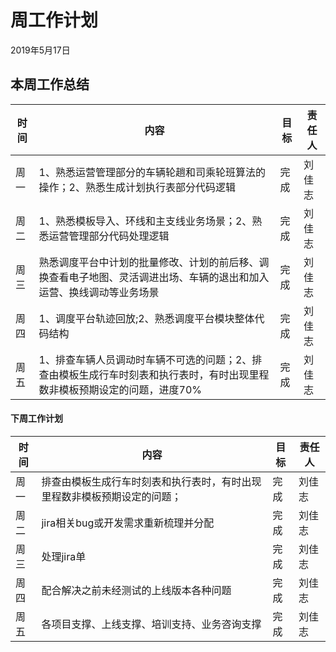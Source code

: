 # 周工作计划

2019年5月17日



## 本周工作总结

| 时间 | 内容                                                         | 目标 | 责任人 |
| ---- | ------------------------------------------------------------ | ---- | ------ |
| 周一 | 1、熟悉运营管理部分的车辆轮趟和司乘轮班算法的操作；2、熟悉生成计划执行表部分代码逻辑 | 完成 | 刘佳志 |
| 周二 | 1、熟悉模板导入、环线和主支线业务场景；2、熟悉运营管理部分代码处理逻辑 | 完成 | 刘佳志 |
| 周三 | 熟悉调度平台中计划的批量修改、计划的前后移、调换查看电子地图、灵活调进出场、车辆的退出和加入运营、换线调动等业务场景 | 完成 | 刘佳志 |
| 周四 | 1、调度平台轨迹回放;2、熟悉调度平台模块整体代码结构 | 完成 | 刘佳志 |
| 周五 | 1、排查车辆人员调动时车辆不可选的问题；2、排查由模板生成行车时刻表和执行表时，有时出现里程数非模板预期设定的问题，进度70% | 完成 | 刘佳志 |




#### 下周工作计划

| 时间 | 内容                                                         | 目标 | 责任人 |
| ---- | ------------------------------------------------------------ | ---- | ------ |
| 周一 | 排查由模板生成行车时刻表和执行表时，有时出现里程数非模板预期设定的问题；| 完成 | 刘佳志   |
| 周二 | jira相关bug或开发需求重新梳理并分配 | 完成 | 刘佳志   |
| 周三 | 处理jira单 | 完成 | 刘佳志   |
| 周四 | 配合解决之前未经测试的上线版本各种问题 | 完成 | 刘佳志   |
| 周五 | 各项目支撑、上线支撑、培训支持、业务咨询支撑 | 完成 | 刘佳志   |
